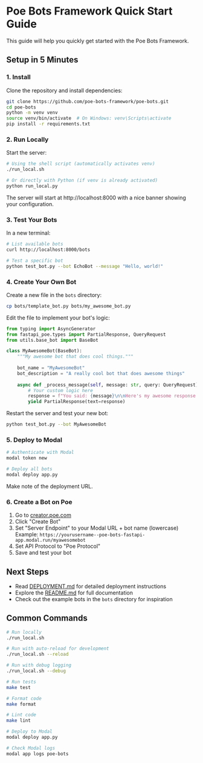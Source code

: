 # Poe Bots Framework Quick Start Guide

This guide will help you quickly get started with the Poe Bots Framework.

## Setup in 5 Minutes

### 1. Install

Clone the repository and install dependencies:

```bash
git clone https://github.com/poe-bots-framework/poe-bots.git
cd poe-bots
python -m venv venv
source venv/bin/activate  # On Windows: venv\Scripts\activate
pip install -r requirements.txt
```

### 2. Run Locally

Start the server:

```bash
# Using the shell script (automatically activates venv)
./run_local.sh

# Or directly with Python (if venv is already activated)
python run_local.py
```

The server will start at http://localhost:8000 with a nice banner showing your configuration.

### 3. Test Your Bots

In a new terminal:

```bash
# List available bots
curl http://localhost:8000/bots

# Test a specific bot
python test_bot.py --bot EchoBot --message "Hello, world!"
```

### 4. Create Your Own Bot

Create a new file in the `bots` directory:

```bash
cp bots/template_bot.py bots/my_awesome_bot.py
```

Edit the file to implement your bot's logic:

```python
from typing import AsyncGenerator
from fastapi_poe.types import PartialResponse, QueryRequest
from utils.base_bot import BaseBot

class MyAwesomeBot(BaseBot):
    """My awesome bot that does cool things."""
    
    bot_name = "MyAwesomeBot"
    bot_description = "A really cool bot that does awesome things"
    
    async def _process_message(self, message: str, query: QueryRequest) -> AsyncGenerator[PartialResponse, None]:
        # Your custom logic here
        response = f"You said: {message}\n\nHere's my awesome response!"
        yield PartialResponse(text=response)
```

Restart the server and test your new bot:

```bash
python test_bot.py --bot MyAwesomeBot
```

### 5. Deploy to Modal

```bash
# Authenticate with Modal
modal token new

# Deploy all bots
modal deploy app.py
```

Make note of the deployment URL.

### 6. Create a Bot on Poe

1. Go to [creator.poe.com](https://creator.poe.com/)
2. Click "Create Bot"
3. Set "Server Endpoint" to your Modal URL + bot name (lowercase)
   Example: `https://yourusername--poe-bots-fastapi-app.modal.run/myawesomebot`
4. Set API Protocol to "Poe Protocol"
5. Save and test your bot

## Next Steps

- Read [DEPLOYMENT.md](DEPLOYMENT.md) for detailed deployment instructions
- Explore the [README.md](README.md) for full documentation
- Check out the example bots in the `bots` directory for inspiration

## Common Commands

```bash
# Run locally
./run_local.sh

# Run with auto-reload for development
./run_local.sh --reload

# Run with debug logging
./run_local.sh --debug

# Run tests
make test

# Format code
make format

# Lint code
make lint

# Deploy to Modal
modal deploy app.py

# Check Modal logs
modal app logs poe-bots
```